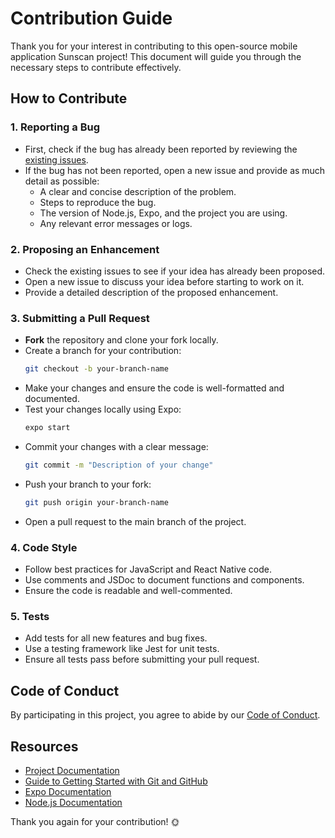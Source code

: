 # Contribution Guide

Thank you for your interest in contributing to this open-source mobile application Sunscan project! This document will guide you through the necessary steps to contribute effectively.

## How to Contribute

### 1. Reporting a Bug

- First, check if the bug has already been reported by reviewing the [existing issues](https://github.com/staros-projects/sunscan-app/issues).
- If the bug has not been reported, open a new issue and provide as much detail as possible:
  - A clear and concise description of the problem.
  - Steps to reproduce the bug.
  - The version of Node.js, Expo, and the project you are using.
  - Any relevant error messages or logs.

### 2. Proposing an Enhancement

- Check the existing issues to see if your idea has already been proposed.
- Open a new issue to discuss your idea before starting to work on it.
- Provide a detailed description of the proposed enhancement.

### 3. Submitting a Pull Request

- **Fork** the repository and clone your fork locally.
- Create a branch for your contribution:
  ```bash
  git checkout -b your-branch-name
  ```
- Make your changes and ensure the code is well-formatted and documented.
- Test your changes locally using Expo:
  ```bash
  expo start
  ```
- Commit your changes with a clear message:
  ```bash
  git commit -m "Description of your change"
  ```
- Push your branch to your fork:
  ```bash
  git push origin your-branch-name
  ```
- Open a pull request to the main branch of the project.

### 4. Code Style

- Follow best practices for JavaScript and React Native code.
- Use comments and JSDoc to document functions and components.
- Ensure the code is readable and well-commented.

### 5. Tests

- Add tests for all new features and bug fixes.
- Use a testing framework like Jest for unit tests.
- Ensure all tests pass before submitting your pull request.

## Code of Conduct

By participating in this project, you agree to abide by our [Code of Conduct](CODE_OF_CONDUCT.md).

## Resources

- [Project Documentation](https://github.com/staros-projects/sunscan-app/docs)
- [Guide to Getting Started with Git and GitHub](https://guides.github.com/)
- [Expo Documentation](https://docs.expo.dev/)
- [Node.js Documentation](https://nodejs.org/en/docs/)

Thank you again for your contribution! 🌞
